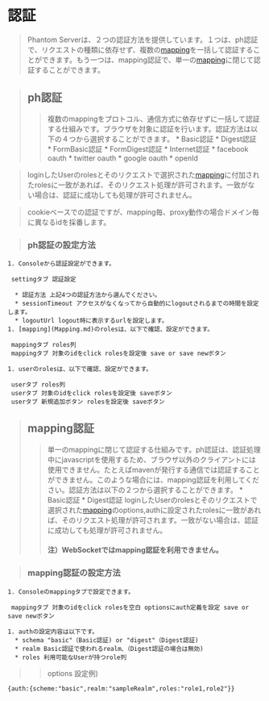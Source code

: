 # 認証 #
> Phantom Serverは、２つの認証方法を提供しています。１つは、ph認証で、リクエストの種類に依存せず、複数の[mapping](Mapping.md)を一括して認証することができます。もう一つは、mapping認証で、単一の[mapping](Mapping.md)に閉じて認証することができます。

> ## ph認証 ##
> > 複数のmappingをプロトコル、通信方式に依存せずに一括して認証する仕組みです。ブラウザを対象に認証を行います。認証方法は以下の４つから選択することができます。
    * Basic認証
    * Digest認証
    * FormBasic認証
    * FormDigest認証
    * Internet認証
      * facebook oauth
      * twitter oauth
      * google oauth
      * openId


> loginしたUserのrolesとそのリクエストで選択された[mapping](Mapping.md)に付加されたrolesに一致があれば、そのリクエスト処理が許可されます。一致がない場合は、認証に成功しても処理が許可されません。

> cookieベースでの認証ですが、mapping毎、proxy動作の場合ドメイン毎に異なるidを採番します。

> ### ph認証の設定方法 ###
    1. Consoleから認証設定ができます。
```
 settingタブ 認証設定
```
      * 認証方法 上記4つの認証方法から選んでください。
      * sessionTimeout アクセスがなくなってから自動的にlogoutされるまでの時間を設定します。
      * logoutUrl logout時に表示するurlを設定します。
    1. [mapping](Mapping.md)のrolesは、以下で確認、設定ができます。
```
 mappingタブ roles列
 mappingタブ 対象のidをclick rolesを設定後 save or save newボタン
```
    1. userのrolesは、以下で確認、設定ができます。
```
 userタブ roles列
 userタブ 対象のidをclick rolesを設定後 saveボタン
 userタブ 新規追加ボタン rolesを設定後 saveボタン
```

> ## mapping認証 ##
> > 単一のmappingに閉じて認証する仕組みです。ph認証は、認証処理中にjavascriptを使用するため、ブラウザ以外のクライアントには使用できません。たとえばmavenが発行する通信では認証することができません。このような場合には、mapping認証を利用してください。認証方法は以下の２つから選択することができます。
    * Basic認証
    * Digest認証
> > loginしたUserのrolesとそのリクエストで選択された[mapping](Mapping.md)のoptions,authに設定されたrolesに一致があれば、そのリクエスト処理が許可されます。一致がない場合は、認証に成功しても処理が許可されません。
> > #### 注）WebSocketではmapping認証を利用できません。 ####



> ### mapping認証の設定方法 ###
    1. Consoleのmappingタブで設定できます。
```
 mappingタブ 対象のidをclick rolesを空白 optionsにauth定義を設定 save or save newボタン
```
    1. authの設定内容は以下です。
      * schema "basic"（Basic認証) or "digest"（Digest認証)
      * realm Basic認証で使われるrealm、（Digest認証の場合は無効)
      * roles 利用可能なUserが持つrole列
> > options 設定例)
```
{auth:{scheme:"basic",realm:"sampleRealm",roles:"role1,role2"}}
```